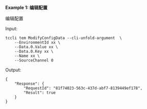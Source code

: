 **Example 1: 编辑配置**

编辑配置

Input: 

```
tccli tem ModifyConfigData --cli-unfold-argument  \
    --EnvironmentId xx \
    --Data.0.Value xx \
    --Data.0.Key xx \
    --Name xx \
    --SourceChannel 0
```

Output: 
```
{
    "Response": {
        "RequestId": "81f74023-563c-437d-abf7-8139449ef178",
        "Result": true
    }
}
```

